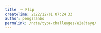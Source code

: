```yaml
---
title: ➖ Flip
createTime: 2022/12/01 07:24:33
author: pengzhanbo
permalink: /note/type-challenges/e2a6tayq/
---
```

